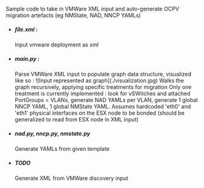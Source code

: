 Sample code to take in VMWare XML input and auto-generate OCPV migration artefacts (eg NMState, NAD, NNCP YAMLs)
<ul>
<li>
  <h5>file.xml :</h5> Input vmware deployment as xml
</li>

<li>
<h5>main.py :</h5>
Parse VMWare XML input to populate graph data structure, visualized like so :
![Input represented as graph](./visualization.jpg)
Walks the graph recursively, applying specific treatments for migration
Only one treatment is currently implemented : look for vSWitches and attached PortGroups = VLANs, generate NAD YAMLs per VLAN, generate 1 global NNCP YAML, 1 global NMState YAML.
Assumes hardcoded 'eth0' and 'eth1' physical interfaces on the ESX node to be bonded (should be generalized to read from ESX node in XML input) 
</li>

<li>
  <h5>nad.py, nncp.py, nmstate.py</h5> Generate YAMLs from given template 
</li>
<li>
  <h5>TODO </h5> Generate XML from VMWare discovery input
</li>

</ul>

